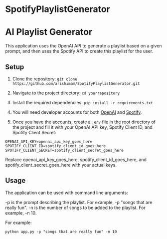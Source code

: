 # SpotifyPlaylistGenerator

# AI Playlist Generator

This application uses the OpenAI API to generate a playlist based on a given prompt, and then uses the Spotify API to create this playlist for the user.

## Setup

1. Clone the repository: `git clone https://github.com/arishimam/SpotifyPlaylistGenerator.git`
2. Navigate to the project directory: `cd yourrepository`
3. Install the required dependencies: `pip install -r requirements.txt`

4. You will need developer accounts for both [OpenAI](https://beta.openai.com/signup/) and [Spotify](https://developer.spotify.com/dashboard/).

5. Once you have the accounts, create a `.env` file in the root directory of the project and fill it with your OpenAI API key, Spotify Client ID, and Spotify Client Secret:

```shell
OPENAI_API_KEY=openai_api_key_goes_here
SPOTIFY_CLIENT_ID=spotify_client_id_goes_here
SPOTIFY_CLIENT_SECRET=spotify_client_secret_goes_here
```

Replace openai_api_key_goes_here, spotify_client_id_goes_here, and spotify_client_secret_goes_here with your actual keys.

## Usage

The application can be used with command line arguments:

-p is the prompt describing the playlist. For example, -p "songs that are really fun".
-n is the number of songs to be added to the playlist. For example, -n 10.

For example:

```shell
python app.py -p "songs that are really fun" -n 10
```
